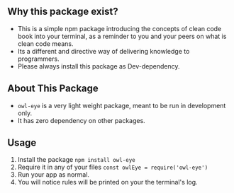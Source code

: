 ## Why this package exist?
- This is a simple npm package introducing the concepts of clean code book into your terminal, as a reminder to you and your peers on what is clean code  means.
- Its a different and directive way of delivering knowledge to programmers.
- Please always install this package as Dev-dependency.

## About This Package
- `owl-eye` is a very light weight package, meant to be run in development only.
- It has zero dependency on other packages.

## Usage
1. Install the package `npm install owl-eye`
2. Require it in any of your files `const owlEye = require('owl-eye')`
3. Run your app as normal.
4. You will notice rules will be printed on your the terminal's log.
